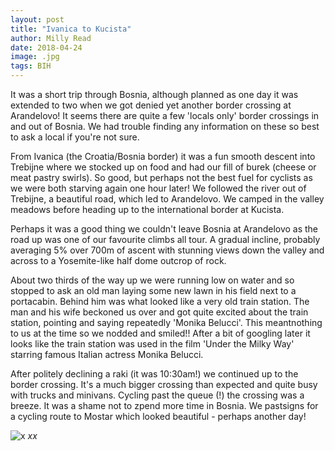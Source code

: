 ```yaml
---
layout: post
title: "Ivanica to Kucista"
author: Milly Read
date: 2018-04-24
image: .jpg
tags: BIH
---
```


It was a short trip through Bosnia, although planned as one day it was extended to two when we got denied yet another border crossing at Arandelovo! It seems there are quite a few 'locals only' border crossings in and out of Bosnia. We had trouble finding any information on these so best to ask a local if you're not sure.

From Ivanica (the Croatia/Bosnia border) it was a fun smooth descent into Trebijne where we stocked up on food and had our fill of burek (cheese or meat pastry swirls). So good, but perhaps not the best fuel for cyclists as we were both starving again one hour later! We followed the river out of Trebijne, a beautiful road, which led to Arandelovo. We camped in the valley meadows before heading up to the international border at Kucista. 

Perhaps it was a good thing we couldn't leave Bosnia at Arandelovo as the road up was one of our favourite climbs all tour. A gradual incline, probably averaging 5% over 700m of ascent with stunning views down the valley and across to a Yosemite-like half dome outcrop of rock. 


About two thirds of the way up we were running low on water and so stopped to ask an old man laying some new lawn in his field next to a portacabin. Behind him was what looked like a very old train station. The man and his wife beckoned us over and got quite excited about the train station, pointing and saying repeatedly 'Monika Belucci'. This meantnothing to us at the time so we nodded and smiled!! After a bit of googling later it looks like the train station was used in the film 'Under the Milky Way' starring famous Italian actress Monika Belucci. 



After politely declining a raki (it was 10:30am!) we continued up to the border crossing. It's a much bigger crossing than expected and quite busy with trucks and minivans. Cycling past the queue (!) the crossing was a breeze. It was a shame not to zpend more time in Bosnia. We pastsigns for a cycling route to Mostar which looked beautiful - perhaps another day!



![x](assets/img/x.jpg) *xx*
